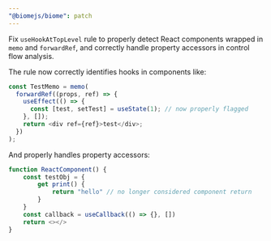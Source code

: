 ```yaml
---
"@biomejs/biome": patch
---
```


Fix `useHookAtTopLevel` rule to properly detect React components wrapped in `memo` and `forwardRef`, and correctly handle property accessors in control flow analysis.

The rule now correctly identifies hooks in components like:
```js
const TestMemo = memo(
  forwardRef((props, ref) => {
    useEffect(() => {
      const [test, setTest] = useState(1); // now properly flagged
    }, []);
    return <div ref={ref}>test</div>;
  })
);
```

And properly handles property accessors:
```js
function ReactComponent() {
    const testObj = {
        get print() {
            return "hello" // no longer considered component return
        }
    }
    const callback = useCallback(() => {}, [])
    return <></>
}
```
